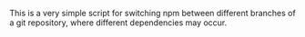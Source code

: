 

This is a very simple script for switching npm between different branches of a git repository, where different dependencies may occur.
